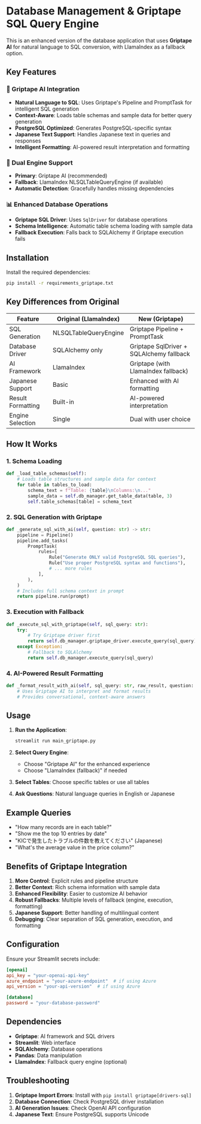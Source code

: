 # Database Management & Griptape SQL Query Engine

This is an enhanced version of the database application that uses **Griptape AI** for natural language to SQL conversion, with LlamaIndex as a fallback option.

## Key Features

### 🤖 Griptape AI Integration
- **Natural Language to SQL**: Uses Griptape's Pipeline and PromptTask for intelligent SQL generation
- **Context-Aware**: Loads table schemas and sample data for better query generation
- **PostgreSQL Optimized**: Generates PostgreSQL-specific syntax
- **Japanese Text Support**: Handles Japanese text in queries and responses
- **Intelligent Formatting**: AI-powered result interpretation and formatting

### 🔄 Dual Engine Support
- **Primary**: Griptape AI (recommended)
- **Fallback**: LlamaIndex NLSQLTableQueryEngine (if available)
- **Automatic Detection**: Gracefully handles missing dependencies

### 📊 Enhanced Database Operations
- **Griptape SQL Driver**: Uses `SqlDriver` for database operations
- **Schema Intelligence**: Automatic table schema loading with sample data
- **Fallback Execution**: Falls back to SQLAlchemy if Griptape execution fails

## Installation

Install the required dependencies:

```bash
pip install -r requirements_griptape.txt
```

## Key Differences from Original

| Feature | Original (LlamaIndex) | New (Griptape) |
|---------|----------------------|----------------|
| SQL Generation | NLSQLTableQueryEngine | Griptape Pipeline + PromptTask |
| Database Driver | SQLAlchemy only | Griptape SqlDriver + SQLAlchemy fallback |
| AI Framework | LlamaIndex | Griptape (with LlamaIndex fallback) |
| Japanese Support | Basic | Enhanced with AI formatting |
| Result Formatting | Built-in | AI-powered interpretation |
| Engine Selection | Single | Dual with user choice |

## How It Works

### 1. **Schema Loading**
```python
def _load_table_schemas(self):
    # Loads table structures and sample data for context
    for table in tables_to_load:
        schema_text = f"Table: {table}\nColumns:\n..."
        sample_data = self.db_manager.get_table_data(table, 3)
        self.table_schemas[table] = schema_text
```

### 2. **SQL Generation with Griptape**
```python
def _generate_sql_with_ai(self, question: str) -> str:
    pipeline = Pipeline()
    pipeline.add_tasks(
        PromptTask(
            rules=[
                Rule("Generate ONLY valid PostgreSQL SQL queries"),
                Rule("Use proper PostgreSQL syntax and functions"),
                # ... more rules
            ],
        ),
    )
    # Includes full schema context in prompt
    return pipeline.run(prompt)
```

### 3. **Execution with Fallback**
```python
def _execute_sql_with_griptape(self, sql_query: str):
    try:
        # Try Griptape driver first
        return self.db_manager.griptape_driver.execute_query(sql_query)
    except Exception:
        # Fallback to SQLAlchemy
        return self.db_manager.execute_query(sql_query)
```

### 4. **AI-Powered Result Formatting**
```python
def _format_result_with_ai(self, sql_query: str, raw_result, question: str) -> str:
    # Uses Griptape AI to interpret and format results
    # Provides conversational, context-aware answers
```

## Usage

1. **Run the Application**:
   ```bash
   streamlit run main_griptape.py
   ```

2. **Select Query Engine**:
   - Choose "Griptape AI" for the enhanced experience
   - Choose "LlamaIndex (fallback)" if needed

3. **Select Tables**: Choose specific tables or use all tables

4. **Ask Questions**: Natural language queries in English or Japanese

## Example Queries

- "How many records are in each table?"
- "Show me the top 10 entries by date"
- "KICで発生したトラブルの件数を教えてください" (Japanese)
- "What's the average value in the price column?"

## Benefits of Griptape Integration

1. **More Control**: Explicit rules and pipeline structure
2. **Better Context**: Rich schema information with sample data
3. **Enhanced Flexibility**: Easier to customize AI behavior
4. **Robust Fallbacks**: Multiple levels of fallback (engine, execution, formatting)
5. **Japanese Support**: Better handling of multilingual content
6. **Debugging**: Clear separation of SQL generation, execution, and formatting

## Configuration

Ensure your Streamlit secrets include:

```toml
[openai]
api_key = "your-openai-api-key"
azure_endpoint = "your-azure-endpoint"  # if using Azure
api_version = "your-api-version"  # if using Azure

[database]
password = "your-database-password"
```

## Dependencies

- **Griptape**: AI framework and SQL drivers
- **Streamlit**: Web interface
- **SQLAlchemy**: Database operations
- **Pandas**: Data manipulation
- **LlamaIndex**: Fallback query engine (optional)

## Troubleshooting

1. **Griptape Import Errors**: Install with `pip install griptape[drivers-sql]`
2. **Database Connection**: Check PostgreSQL driver installation
3. **AI Generation Issues**: Check OpenAI API configuration
4. **Japanese Text**: Ensure PostgreSQL supports Unicode 